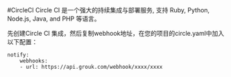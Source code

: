#CircleCI
Circle CI 是一个强大的持续集成与部署服务, 支持 Ruby, Python, Node.js, Java, and PHP 等语言。

先创建Circle CI 集成，然后复制webhook地址，在您的项目的circle.yaml中加入以下配置：
    
    notify:
        webhooks:
        - url: https://api.grouk.com/webhook/xxxx/xxxx